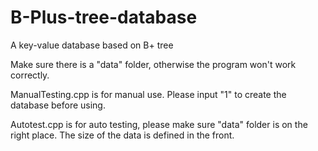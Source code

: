 # B-Plus-tree-database

A key-value database based on B+ tree

Make sure there is a "data" folder, otherwise the program won't work correctly.

ManualTesting.cpp is for manual use. Please input "1" to create the database before using.

Autotest.cpp is for auto testing, please make sure "data" folder is on the right place. The size of the data is defined in the front.

